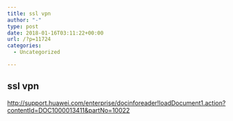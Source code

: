 ```yaml
---
title: ssl vpn
author: "-"
type: post
date: 2018-01-16T03:11:22+00:00
url: /?p=11724
categories:
  - Uncategorized

---
```

## ssl vpn
http://support.huawei.com/enterprise/docinforeader!loadDocument1.action?contentId=DOC1000013411&partNo=10022